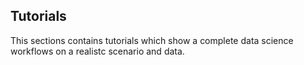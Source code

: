 ## Tutorials
This sections contains tutorials which show a complete data science workflows on a realistc scenario and data.
